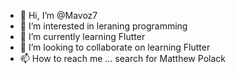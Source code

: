 - 👋 Hi, I’m @Mavoz7
- 👀 I’m interested in leraning programming
- 🌱 I’m currently learning Flutter
- 💞️ I’m looking to collaborate on learning Flutter
- 📫 How to reach me ... search for Matthew Polack

<!---
Mavoz7/Mavoz7 is a ✨ special ✨ repository because its `README.md` (this file) appears on your GitHub profile.
You can click the Preview link to take a look at your changes.
--->
